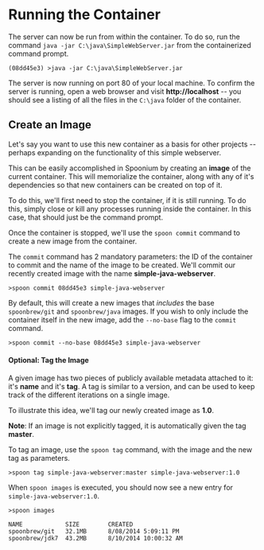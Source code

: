 # Running the Container

The server can now be run from within the container. To do so, run the command `java -jar C:\java\SimpleWebServer.jar` from the containerized command prompt. 

	(08dd45e3) >java -jar C:\java\SimpleWebServer.jar

The server is now running on port 80 of your local machine. To confirm the server is running, open a web browser and visit **http://localhost** -- you should see a listing of all the files in the `C:\java` folder of the container. 

## Create an Image

Let's say you want to use this new container as a basis for other projects -- perhaps expanding on the functionality of this simple webserver. 

This can be easily accomplished in Spoonium by creating an **image** of the current container. This will memorialize the container, along with any of it's dependencies so that new containers can be created on top of it. 

To do this, we'll first need to stop the container, if it is still running. To do this, simply close or kill any processes running inside the container. In this case, that should just be the command prompt. 

Once the container is stopped, we'll use the `spoon commit` command to create a new image from the container. 

The `commit` command has 2 mandatory parameters: the ID of the container to commit and the name of the image to be created. We'll commit our recently created image with the name **simple-java-webserver**. 

	>spoon commit 08dd45e3 simple-java-webserver

By default, this will create a new images that *includes* the base `spoonbrew/git` and `spoonbrew/java` images. If you wish to only include the container itself in the new image, add the `--no-base` flag to the `commit` command. 

	>spoon commit --no-base 08dd45e3 simple-java-webserver

#### Optional: Tag the Image

A given image has two pieces of publicly available metadata attached to it: it's **name** and it's **tag**. A tag is similar to a version, and can be used to keep track of the different iterations on a single image. 

To illustrate this idea, we'll tag our newly created image as **1.0**.

**Note**: If an image is not explicitly tagged, it is automatically given the tag **master**. 

To tag an image, use the `spoon tag` command, with the image and the new tag as parameters. 

	>spoon tag simple-java-webserver:master simple-java-webserver:1.0

When `spoon images` is executed, you should now see a new entry for `simple-java-webserver:1.0`.

	>spoon images

	NAME			SIZE		CREATED
	spoonbrew/git	32.1MB 		8/08/2014 5:09:11 PM
	spoonbrew/jdk7	43.2MB 		8/10/2014 10:00:32 AM